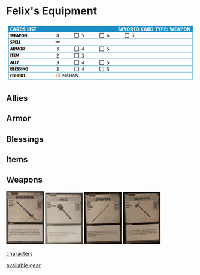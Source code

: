 # Felix's Equipment
![a](../p1/F3.PNG)

## Allies

## Armor

## Blessings

## Items

## Weapons
<img src="https://github.com/barry4356/PACG_Cards/blob/main/WoTR/Weapons/Longsword.png" alt="Longsword" width="100"/> <img src="https://github.com/barry4356/PACG_Cards/blob/main/WoTR/Weapons/Mace.png" alt="Mace" width="100"/> <img src="https://github.com/barry4356/PACG_Cards/blob/main/WoTR/Weapons/Longspear.png" alt="Longspear" width="100"/> <img src="https://github.com/barry4356/PACG_Cards/blob/main/WoTR/Weapons/HeavyPick.png" alt="HeavyPick" width="100"/>
 

[characters](../p1/characters.md#characters)

[available gear](available_loot.md#available-gear)

